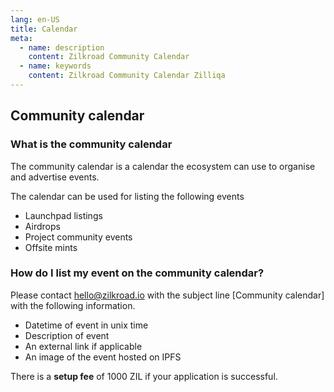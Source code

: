 ```yaml
---
lang: en-US
title: Calendar
meta:
  - name: description
    content: Zilkroad Community Calendar
  - name: keywords
    content: Zilkroad Community Calendar Zilliqa
---
```


## Community calendar

### What is the community calendar

The community calendar is a calendar the ecosystem can use to organise and advertise events.

The calendar can be used for listing the following events

* Launchpad listings
* Airdrops
* Project community events
* Offsite mints

### How do I list my event on the community calendar?

Please contact hello@zilkroad.io with the subject line \[Community calendar\] with the following information.

* Datetime of event in unix time
* Description of event
* An external link if applicable
* An image of the event hosted on IPFS

There is a **setup fee** of 1000 ZIL if your application is successful.
